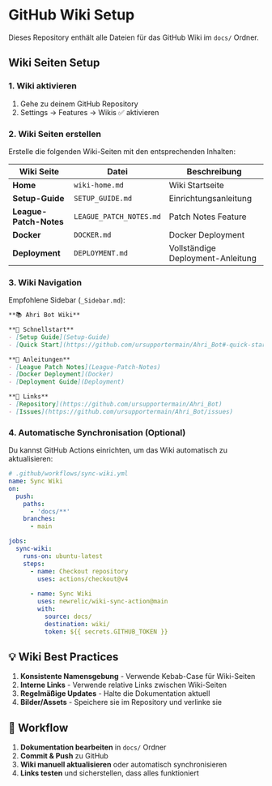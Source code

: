 # GitHub Wiki Setup

Dieses Repository enthält alle Dateien für das GitHub Wiki im `docs/` Ordner.

## Wiki Seiten Setup

### 1. Wiki aktivieren
1. Gehe zu deinem GitHub Repository
2. Settings → Features → Wikis ✅ aktivieren

### 2. Wiki Seiten erstellen

Erstelle die folgenden Wiki-Seiten mit den entsprechenden Inhalten:

| Wiki Seite | Datei | Beschreibung |
|------------|-------|--------------|
| **Home** | `wiki-home.md` | Wiki Startseite |
| **Setup-Guide** | `SETUP_GUIDE.md` | Einrichtungsanleitung |
| **League-Patch-Notes** | `LEAGUE_PATCH_NOTES.md` | Patch Notes Feature |
| **Docker** | `DOCKER.md` | Docker Deployment |
| **Deployment** | `DEPLOYMENT.md` | Vollständige Deployment-Anleitung |

### 3. Wiki Navigation

Empfohlene Sidebar (`_Sidebar.md`):
```markdown
**📚 Ahri Bot Wiki**

**🚀 Schnellstart**
- [Setup Guide](Setup-Guide)
- [Quick Start](https://github.com/ursupportermain/Ahri_Bot#-quick-start)

**📖 Anleitungen**
- [League Patch Notes](League-Patch-Notes)
- [Docker Deployment](Docker)
- [Deployment Guide](Deployment)

**🔗 Links**
- [Repository](https://github.com/ursupportermain/Ahri_Bot)
- [Issues](https://github.com/ursupportermain/Ahri_Bot/issues)
```

### 4. Automatische Synchronisation (Optional)

Du kannst GitHub Actions einrichten, um das Wiki automatisch zu aktualisieren:

```yaml
# .github/workflows/sync-wiki.yml
name: Sync Wiki
on:
  push:
    paths:
      - 'docs/**'
    branches:
      - main

jobs:
  sync-wiki:
    runs-on: ubuntu-latest
    steps:
      - name: Checkout repository
        uses: actions/checkout@v4
        
      - name: Sync Wiki
        uses: newrelic/wiki-sync-action@main
        with:
          source: docs/
          destination: wiki/
          token: ${{ secrets.GITHUB_TOKEN }}
```

## 💡 Wiki Best Practices

1. **Konsistente Namensgebung** - Verwende Kebab-Case für Wiki-Seiten
2. **Interne Links** - Verwende relative Links zwischen Wiki-Seiten  
3. **Regelmäßige Updates** - Halte die Dokumentation aktuell
4. **Bilder/Assets** - Speichere sie im Repository und verlinke sie

## 🔄 Workflow

1. **Dokumentation bearbeiten** in `docs/` Ordner
2. **Commit & Push** zu GitHub
3. **Wiki manuell aktualisieren** oder automatisch synchronisieren
4. **Links testen** und sicherstellen, dass alles funktioniert
